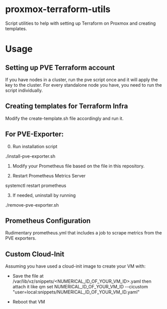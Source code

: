 # proxmox-terraform-utils
Script utilities to help with setting up Terraform on Proxmox and creating templates.

# Usage

## Setting up PVE Terraform account

If you have nodes in a cluster, run the pve script once and it will apply the key to the cluster.
For every standalone node you have, you need to run the script individually.

## Creating templates for Terraform Infra

Modify the create-template.sh file accordingly and run it.

## For PVE-Exporter:

0. Run installation script

./install-pve-exporter.sh

1. Modify your Prometheus file based on the file in this repository.
 
2. Restart Prometheus Metrics Server

systemctl restart prometheus

3. If needed, uninstall by running

./remove-pve-exporter.sh



## Prometheus Configuration

Rudimentary prometheus.yml that includes a job to scrape metrics from the PVE exporters.


## Custom Cloud-Init

Assuming you have used a cloud-init image to create your VM with:

 - Save the file at /var/lib/vz/snippets/<NUMERICAL_ID_OF_YOUR_VM_ID>.yaml then attach it like qm set NUMERICAL_ID_OF_YOUR_VM_ID --cicustom "user=local:snippets/NUMERICAL_ID_OF_YOUR_VM_ID.yaml"

 - Reboot that VM
